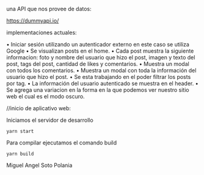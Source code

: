 una API que nos provee de datos:

https://dummyapi.io/

implementaciones actuales:

• Iniciar
sesión utilizando un autenticador externo en este caso se utiliza Google
• Se visualizan posts en el home.
• Cada post muestra la siguiente informacion: foto y nombre del usuario que hizo el post, imagen
y texto del post, tags del post, cantidad de likes y comentarios.
• Muestra un modal con todos los comentarios.
• Muestra un modal con toda la información del usuario que hizo el
post.
• Se esta trabajando en el poder filtrar los posts por tag.
• La información del usuario autenticado se muestra en el header.
• Se agrega una variacion en la forma en la que podemos ver nuestro sitio web el cual es el modo oscuro.

//inicio de aplicativo web:

Iniciamos el servidor de desarrollo

`yarn start`

Para compilar ejecutamos el comando build

`yarn build` 

Miguel Angel Soto Polania
